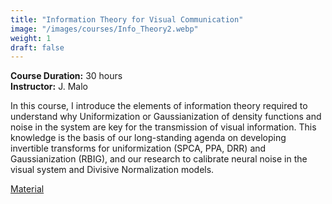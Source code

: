 ```yaml
---
title: "Information Theory for Visual Communication"
image: "/images/courses/Info_Theory2.webp"
weight: 1
draft: false
---
```


**Course Duration:** 30 hours  
**Instructor:** J. Malo

In this course, I introduce the elements of information theory required to understand why Uniformization or Gaussianization of density functions and noise in the system are key for the transmission of visual information. This knowledge is the basis of our long-standing agenda on developing invertible transforms for uniformization (SPCA, PPA, DRR) and Gaussianization (RBIG), and our research to calibrate neural noise in the visual system and Divisive Normalization models.

[Material](/files/courses/Info_theory_for_Neurosci_RBIG_infomax_DN_SPCA_PPA_DDR.zip)
